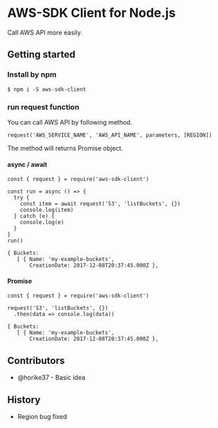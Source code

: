 # AWS-SDK Client for Node.js

Call AWS API more easily.

## Getting started

### Install by npm

```
$ npm i -S aws-sdk-client
```

### run request function
You can call AWS API by following method.

```
request('AWS_SERVICE_NAME', 'AWS_API_NAME', parameters, [REGION])
```

The method will returns Promise object.

#### async / await
```
const { request } = require('aws-sdk-client')

const run = async () => {
  try {
    const item = await request('S3', 'listBuckets', {})
    console.log(item)
  } catch (e) {
    console.log(e)
  }
}
run()

{ Buckets:
   [ { Name: 'my-example-buckets',
       CreationDate: 2017-12-08T20:37:45.000Z },
```

#### Promise

```
const { request } = require('aws-sdk-client')

request('S3', 'listBuckets', {})
  .then(data => console.log(data))

{ Buckets:
   [ { Name: 'my-example-buckets',
       CreationDate: 2017-12-08T20:37:45.000Z },
```

## Contributors
- @horike37 - Basic idea

## History
- Region bug fixed